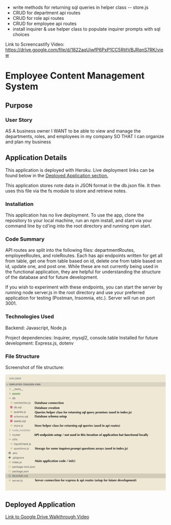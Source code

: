 - write methods for returning sql queries in helper class -- store.js
- CRUD for department api routes
- CRUD for role api routes
- CRUD for employee api routes
- install inquirer & use helper class to populate inquirer prompts with sql choices


Link to Screencastify Video:
https://drive.google.com/file/d/1822aqUiwfP6PxP1CC5RtitVBJRqnS7RK/view

# Employee Content Management System

## Purpose


### User Story
AS A business owner
I WANT to be able to view and manage the departments, roles, and employees in my company
SO THAT I can organize and plan my business

## Application Details
This application is deployed with Heroku. Live deployment links can be found below in the [Deployed Application section.](#deployed-application)

This application stores note data in JSON format in the db.json file. It then uses this file via the fs module to store and retrieve notes. 

### Installation
This application has no live deployment. To use the app, clone the repository to your local machine, run an npm install, and start via your command line by cd'ing into the root directory and running npm start.

### Code Summary

API routes are split into the following files: departmentRoutes, employeeRoutes, and roleRoutes. Each has api endpoints written for get all from table, get one from table based on id, delete one from table based on id, update one, and post one. While these are not currently being used in the functional application, they are helpful for understanding the structure of the database and for future development.

If you wish to experiment with these endpoints, you can start the server by running node server.js in the root directory and use your preferred application for testing (Postman, Insomnia, etc.). Server will run on port 3001. 

### Technologies Used
Backend: Javascript, Node.js

Project dependencies: Inquirer, mysql2, console.table
Installed for future development: Express.js, dotenv

### File Structure

Screenshot of file structure:

![(screenshot of file structure)](./assets/images/Screen%20Shot%202022-05-29%20at%206.40.33%20PM.png)

## Deployed Application

[Link to Google Drive Walkthrough Video](https://drive.google.com/file/d/1822aqUiwfP6PxP1CC5RtitVBJRqnS7RK/view)
